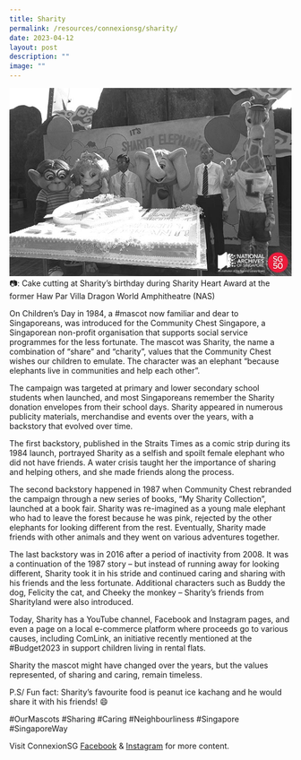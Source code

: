 ```yaml
---
title: Sharity
permalink: /resources/connexionsg/sharity/
date: 2023-04-12
layout: post
description: ""
image: ""
---
```

![](/images/connexionsg/2023/community%20chest.jpg)
📷: Cake cutting at Sharity’s birthday during Sharity Heart Award at the former Haw Par Villa Dragon World Amphitheatre (NAS)

On Children’s Day in 1984, a #mascot now familiar and dear to Singaporeans, was introduced for the Community Chest Singapore, a Singaporean non-profit organisation that supports social service programmes for the less fortunate. The mascot was Sharity, the name a combination of “share” and “charity”, values that the Community Chest wishes our children to emulate. The character was an elephant “because elephants live in communities and help each other”.

The campaign was targeted at primary and lower secondary school students when launched, and most Singaporeans remember the Sharity donation envelopes from their school days. Sharity appeared in numerous publicity materials, merchandise and events over the years, with a backstory that evolved over time.

The first backstory, published in the Straits Times as a comic strip during its 1984 launch, portrayed Sharity as a selfish and spoilt female elephant who did not have friends. A water crisis taught her the importance of sharing and helping others, and she made friends along the process.

The second backstory happened in 1987 when Community Chest rebranded the campaign through a new series of books, “My Sharity Collection”, launched at a book fair. Sharity was re-imagined as a young male elephant who had to leave the forest because he was pink, rejected by the other elephants for looking different from the rest. Eventually, Sharity made friends with other animals and they went on various adventures together.

The last backstory was in 2016 after a period of inactivity from 2008. It was a continuation of the 1987 story – but instead of running away for looking different, Sharity took it in his stride and continued caring and sharing with his friends and the less fortunate. Additional characters such as Buddy the dog, Felicity the cat, and Cheeky the monkey – Sharity’s friends from Sharityland were also introduced.

Today, Sharity has a YouTube channel, Facebook and Instagram pages, and even a page on a local e-commerce platform where proceeds go to various causes, including ComLink, an initiative recently mentioned at the #Budget2023 in support children living in rental flats.

Sharity the mascot might have changed over the years, but the values represented, of sharing and caring, remain timeless.

P.S/ Fun fact: Sharity’s favourite food is peanut ice kachang and he would share it with his friends! 😄

#OurMascots #Sharing #Caring #Neighbourliness #Singapore #SingaporeWay

Visit ConnexionSG [Facebook](https://www.facebook.com/ConnexionSG) & [Instagram](https://www.instagram.com/connexionsg/) for more content.
